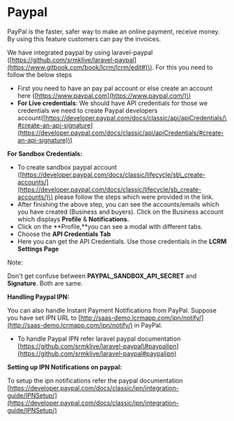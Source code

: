 # Paypal

PayPal is the faster, safer way to make an online payment, receive money. By using this feature customers can pay the invoices.

We have integrated paypal by using laravel-paypal \([https://github.com/srmklive/laravel-paypal](https://www.gitbook.com/book/lcrm/lcrm/edit#)\). For this you need to follow the below steps

* First you need to have an pay pal account or else create an account here \([https://www.paypal.com](https://www.paypal.com/)\)
* **For Live credentials**: We should have API credentials for those we credentials we need to create Paypal developers account\([https://developer.paypal.com/docs/classic/api/apiCredentials/\#create-an-api-signature](https://developer.paypal.com/docs/classic/api/apiCredentials/#create-an-api-signature)\)

**For Sandbox Credentials:**

* To create sandbox paypal account \([https://developer.paypal.com/docs/classic/lifecycle/sb\_create-accounts/](https://developer.paypal.com/docs/classic/lifecycle/sb_create-accounts/)\) please follow the steps which were provided in the link.
* After finishing the above step, you can see the accounts/emails which you have created \(Business and buyers\). Click on the Business account which displays **Profile** & **Notifications.**
* Click on the **Profile,**you can see a modal with different tabs.
* Choose the **API Credentials Tab**
* Here you can get the API Credentials. Use those credentials in the **LCRM Settings Page**

Note:

Don't get confuse between **PAYPAL\_SANDBOX\_API\_SECRET** and **Signature**. Both are same.

**Handling Paypal IPN:**

You can also handle Instant Payment Notifications from PayPal. Suppose you have set IPN URL to [http://saas-demo.lcrmapp.com/ipn/notify/](http://saas-demo.lcrmapp.com/ipn/notify/) in PayPal.

* To handle Paypal IPN refer laravel paypal documentation [https://github.com/srmklive/laravel-paypal\#paypalipn](https://github.com/srmklive/laravel-paypal#paypalipn)

**Setting up IPN Notifications on paypal:**

To setup the ipn notifications refer the paypal documentation [https://developer.paypal.com/docs/classic/ipn/integration-guide/IPNSetup/](https://developer.paypal.com/docs/classic/ipn/integration-guide/IPNSetup/)

